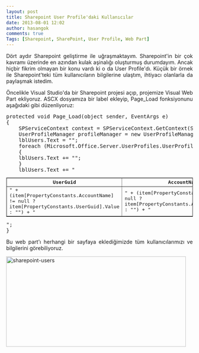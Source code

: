 ```yaml
---
layout: post
title: Sharepoint User Profile'daki Kullanıcılar
date: 2013-08-01 12:02
author: hasangok
comments: true
Tags: [Sharepoint, SharePoint, User Profile, Web Part]
---
```

<p style="text-align: justify;">Dört aydır Sharepoint geliştirme ile uğraşmaktayım. Sharepoint'in bir çok kavramı üzerinde en azından kulak aşinalığı oluşturmuş durumdayım. Ancak hiçbir fikrim olmayan bir konu vardı ki o da User Profile'dı. Küçük bir örnek ile Sharepoint'teki tüm kullanıcıların bilgilerine ulaştım, ihtiyacı olanlarla da paylaşmak istedim.</p>
<p style="text-align: justify;">Öncelikle Visual Studio'da bir Sharepoint projesi açıp, projemize Visual Web Part ekliyoruz. ASCX dosyamıza bir label ekleyip, Page_Load fonksiyonunu aşağıdaki gibi düzenliyoruz:</p>

<pre class="brush: c-sharp;">
protected void Page_Load(object sender, EventArgs e)
{
    SPServiceContext context = SPServiceContext.GetContext(SPContext.Current.Site);
    UserProfileManager profileManager = new UserProfileManager(context);
    lblUsers.Text = "<table border='1'><tr><th>UserGuid</th><th>AccountName</th><th>UserName</th></tr>";
    foreach (Microsoft.Office.Server.UserProfiles.UserProfile item in profileManager)
    {
    lblUsers.Text += "<tr><td>" + (item[PropertyConstants.AccountName] != null ? item[PropertyConstants.UserGuid].Value : "") +
    "</td><td>" + (item[PropertyConstants.UserGuid] != null ? item[PropertyConstants.AccountName].Value : "") +
    "</td><td>" + (item[PropertyConstants.UserName] != null ? item[PropertyConstants.UserName].Value : "") + "</td></tr>";
    }
    lblUsers.Text += "</table>";
}
</pre>

<p style="text-align: justify;">Bu web part'ı herhangi bir sayfaya eklediğimizde tüm kullanıcılarımızı ve bilgilerini görebiliyoruz.</p>
<p style="text-align: justify;"><img class="aligncenter size-full wp-image-143" alt="sharepoint-users" src="http://www.hasangok.com.tr/wp-content/uploads/2013/08/sharepoint-users.png" width="485" height="244" /></p>
